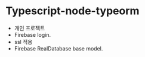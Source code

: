 # Typescript-node-typeorm
- 개인 프로젝트
- Firebase login.
- ssl 적용
- Firebase RealDatabase base model.

